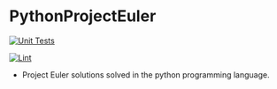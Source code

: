 # PythonProjectEuler
[![Unit Tests](https://github.com/TannerFrandsen/PythonProjectEuler/actions/workflows/unittests.yml/badge.svg?branch=dev)](https://github.com/TannerFrandsen/PythonProjectEuler/actions/workflows/unittests.yml)

[![Lint](https://github.com/TannerFrandsen/PythonProjectEuler/actions/workflows/linter.yml/badge.svg?branch=dev)](https://github.com/TannerFrandsen/PythonProjectEuler/actions/workflows/linter.yml)

- Project Euler solutions solved in the python programming language.
